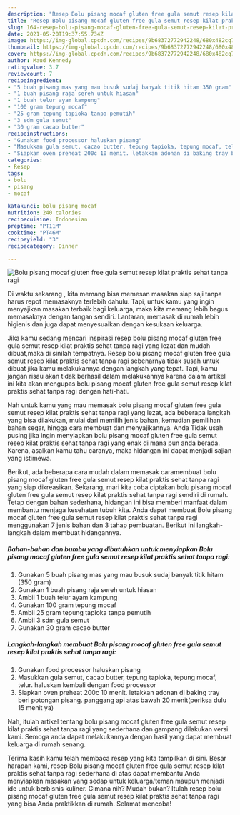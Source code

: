 ```yaml
---
description: "Resep Bolu pisang mocaf gluten free gula semut resep kilat praktis sehat tanpa ragi Sederhana dan Mudah Dibuat"
title: "Resep Bolu pisang mocaf gluten free gula semut resep kilat praktis sehat tanpa ragi Sederhana dan Mudah Dibuat"
slug: 164-resep-bolu-pisang-mocaf-gluten-free-gula-semut-resep-kilat-praktis-sehat-tanpa-ragi-sederhana-dan-mudah-dibuat
date: 2021-05-20T19:37:55.734Z
image: https://img-global.cpcdn.com/recipes/9b68372772942248/680x482cq70/bolu-pisang-mocaf-gluten-free-gula-semut-resep-kilat-praktis-sehat-tanpa-ragi-foto-resep-utama.jpg
thumbnail: https://img-global.cpcdn.com/recipes/9b68372772942248/680x482cq70/bolu-pisang-mocaf-gluten-free-gula-semut-resep-kilat-praktis-sehat-tanpa-ragi-foto-resep-utama.jpg
cover: https://img-global.cpcdn.com/recipes/9b68372772942248/680x482cq70/bolu-pisang-mocaf-gluten-free-gula-semut-resep-kilat-praktis-sehat-tanpa-ragi-foto-resep-utama.jpg
author: Maud Kennedy
ratingvalue: 3.7
reviewcount: 7
recipeingredient:
- "5 buah pisang mas yang mau busuk sudaj banyak titik hitam 350 gram"
- "1 buah pisang raja sereh untuk hiasan"
- "1 buah telur ayam kampung"
- "100 gram tepung mocaf"
- "25 gram tepung tapioka tanpa pemutih"
- "3 sdm gula semut"
- "30 gram cacao butter"
recipeinstructions:
- "Gunakan food processor haluskan pisang"
- "Masukkan gula semut, cacao butter, tepung tapioka, tepung mocaf, telur. haluskan kembali dengan food processor"
- "Siapkan oven preheat 200c 10 menit. letakkan adonan di baking tray beri potongan pisang. panggang api atas bawah 20 menit(periksa dulu 15 menit ya)"
categories:
- Resep
tags:
- bolu
- pisang
- mocaf

katakunci: bolu pisang mocaf 
nutrition: 240 calories
recipecuisine: Indonesian
preptime: "PT11M"
cooktime: "PT46M"
recipeyield: "3"
recipecategory: Dinner

---
```



![Bolu pisang mocaf gluten free gula semut resep kilat praktis sehat tanpa ragi](https://img-global.cpcdn.com/recipes/9b68372772942248/680x482cq70/bolu-pisang-mocaf-gluten-free-gula-semut-resep-kilat-praktis-sehat-tanpa-ragi-foto-resep-utama.jpg)

Di waktu  sekarang , kita memang bisa memesan masakan siap saji tanpa harus repot memasaknya terlebih dahulu. Tapi, untuk kamu yang ingin menyajikan masakan terbaik bagi keluarga, maka kita memang lebih bagus memasaknya dengan tangan sendiri. Lantaran, memasak di rumah lebih higienis dan juga dapat menyesuaikan dengan kesukaan keluarga.

Jika kamu sedang mencari inspirasi resep bolu pisang mocaf gluten free gula semut resep kilat praktis sehat tanpa ragi yang lezat dan mudah dibuat,maka di sinilah tempatnya. Resep bolu pisang mocaf gluten free gula semut resep kilat praktis sehat tanpa ragi  sebenarnya tidak susah untuk dibuat jika kamu melakukannya dengan langkah yang tepat. Tapi, kamu jangan risau akan tidak berhasil dalam melakukannya 
karena dalam artikel ini kita akan mengupas bolu pisang mocaf gluten free gula semut resep kilat praktis sehat tanpa ragi dengan hati-hati.  



Nah untuk kamu yang mau memasak bolu pisang mocaf gluten free gula semut resep kilat praktis sehat tanpa ragi yang lezat, ada beberapa langkah yang bisa dilakukan, mulai dari memilih jenis bahan, kemudian pemilihan bahan segar, hingga cara membuat dan menyajikannya. Anda Tidak usah pusing jika ingin menyiapkan bolu pisang mocaf gluten free gula semut resep kilat praktis sehat tanpa ragi yang enak di mana pun anda berada. Karena, asalkan kamu  tahu caranya, maka hidangan ini dapat menjadi sajian yang istimewa.

Berikut, ada beberapa cara mudah dalam memasak caramembuat bolu pisang mocaf gluten free gula semut resep kilat praktis sehat tanpa ragi yang siap dikreasikan. Sekarang, mari kita coba ciptakan bolu pisang mocaf gluten free gula semut resep kilat praktis sehat tanpa ragi sendiri di rumah. Tetap dengan bahan sederhana, hidangan ini bisa memberi manfaat dalam membantu menjaga kesehatan tubuh kita. Anda dapat membuat Bolu pisang mocaf gluten free gula semut resep kilat praktis sehat tanpa ragi menggunakan 7 jenis bahan dan 3 tahap pembuatan. Berikut ini langkah-langkah dalam membuat hidangannya.

<!--inarticleads1-->

##### Bahan-bahan dan bumbu yang dibutuhkan untuk menyiapkan Bolu pisang mocaf gluten free gula semut resep kilat praktis sehat tanpa ragi:

1. Gunakan 5 buah pisang mas yang mau busuk sudaj banyak titik hitam (350 gram)
1. Gunakan 1 buah pisang raja sereh untuk hiasan
1. Ambil 1 buah telur ayam kampung
1. Gunakan 100 gram tepung mocaf
1. Ambil 25 gram tepung tapioka tanpa pemutih
1. Ambil 3 sdm gula semut
1. Gunakan 30 gram cacao butter




<!--inarticleads2-->

##### Langkah-langkah membuat Bolu pisang mocaf gluten free gula semut resep kilat praktis sehat tanpa ragi:

1. Gunakan food processor haluskan pisang
1. Masukkan gula semut, cacao butter, tepung tapioka, tepung mocaf, telur. haluskan kembali dengan food processor
1. Siapkan oven preheat 200c 10 menit. letakkan adonan di baking tray beri potongan pisang. panggang api atas bawah 20 menit(periksa dulu 15 menit ya)




Nah, itulah artikel tentang  bolu pisang mocaf gluten free gula semut resep kilat praktis sehat tanpa ragi  yang sederhana dan gampang dilakukan versi kami. Semoga anda dapat melakukannya dengan hasil yang dapat membuat keluarga di rumah senang. 

Terima kasih kamu telah membaca resep yang kita tampilkan di sini. Besar harapan kami, resep  Bolu pisang mocaf gluten free gula semut resep kilat praktis sehat tanpa ragi sederhana di atas dapat membantu Anda menyiapkan masakan yang sedap untuk keluarga/teman maupun menjadi ide untuk berbisnis kuliner. Gimana nih? Mudah bukan? Itulah resep bolu pisang mocaf gluten free gula semut resep kilat praktis sehat tanpa ragi yang bisa Anda praktikkan di rumah. Selamat mencoba!

